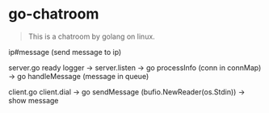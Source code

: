 # go-chatroom
> This is a chatroom by golang on linux.

ip#message (send message to ip)

server.go
ready logger -> server.listen -> go processInfo (conn in connMap) -> go handleMessage (message in queue)

client.go
client.dial -> go sendMessage (bufio.NewReader(os.Stdin)) -> show message
